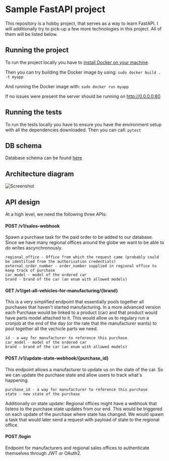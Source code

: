 # Sample FastAPI project
This repository is a hobby project, that serves as a way to learn FastAPI.
I will additionally try to pick-up a few more technologies in this project.
All of them will be listed below.

## Running the project
To run the project locally you have to [install Docker on your machine](https://docs.docker.com/get-docker/).

Then you can try building the Docker image by using:
`sudo docker build . -t myapp`

And running the Docker image with:
`sudo docker run myapp`

If no issues were present the server should be running on http://0.0.0.0:80

## Running the tests
To run the tests locally you have to ensure you have the environment setup with all the dependencies downloaded.
Then you can call: 
`pytest`

## DB schema
Database schema can be found [here](https://dbdiagram.io/d/631b18440911f91ba570e59c)

## Architecture diagram
![Screenshot](https://i.imgur.com/MqSDfCZ.png)


## API design

At a high level, we need the following three APIs:

#### POST /v1/sales-webhook
Spawn a purchase task for the paid order to be added to our database.
Since we have many regional offices around the globe we want to be able to do writes ascynchronously.

    regional_office - Office from which the request came (probably could be identified from the authorisation credentials)
    external_order_number - order_number supplied in regional office to keep track of purchase
    car_model - model of the ordered car
    brand - brand of the car (an enum with allowed models)


#### GET /v1/get-all-vehicles-for-manufacturing/{brand}
This is a very simplified endpoint that essentially pools together all purchases that haven't started manufacturing.
In a more advanced version each Purchase would be linked to a product (car) and that product would have parts model attached to it.
This would allow us to regulary run a cronjob at the end of the day (or the rate that the manufacturer wants) to pool together all the vechicle parts we need.

    id - a way for manufacturer to reference this purchase
    car_model - model of the ordered car
    brand - brand of the car (an enum with allowed models)


#### POST /v1/update-state-webhook/{purchase_id}
This endpoint allows a manufacturer to update us on the state of the car.
So we can update the purchase state and allow users to track what's happening.

    purchase_id - a way for manufacturer to reference this purchase
    state - new state of the purchase

Additionally on state update:
Regional offices might have a webhook that listens to the purchase state updates from our end.
This would be triggered on each update of the purchase where state has changed.
We would spawn a task that would later send a request with payload of state to the regional office.


#### POST /login
Endpoint for manufacturers and regional sales offices to authenticate themselves through JWT or OAuth2.
